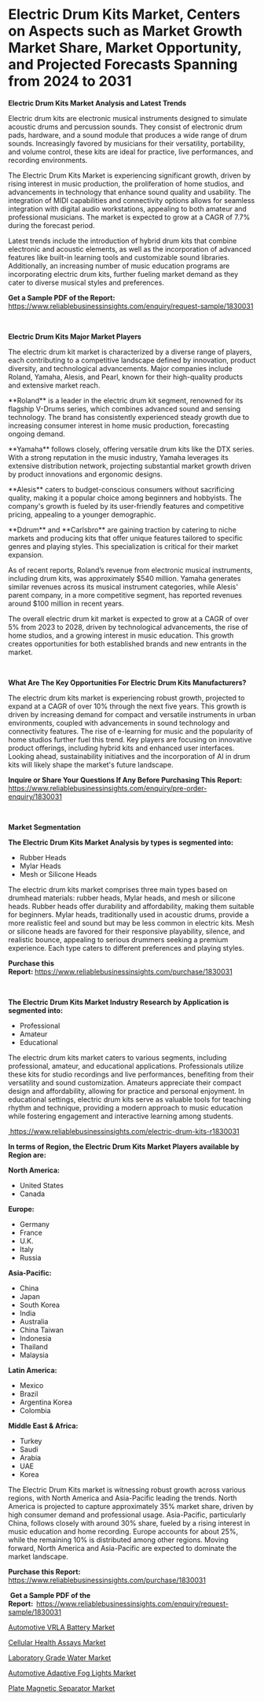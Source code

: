 <p><h1>Electric Drum Kits Market, Centers on Aspects such as Market Growth Market Share, Market Opportunity, and Projected Forecasts Spanning from 2024 to 2031</h1></p><p><strong>Electric Drum Kits Market Analysis and Latest Trends</strong></p>
<p><p>Electric drum kits are electronic musical instruments designed to simulate acoustic drums and percussion sounds. They consist of electronic drum pads, hardware, and a sound module that produces a wide range of drum sounds. Increasingly favored by musicians for their versatility, portability, and volume control, these kits are ideal for practice, live performances, and recording environments.</p><p>The Electric Drum Kits Market is experiencing significant growth, driven by rising interest in music production, the proliferation of home studios, and advancements in technology that enhance sound quality and usability. The integration of MIDI capabilities and connectivity options allows for seamless integration with digital audio workstations, appealing to both amateur and professional musicians. The market is expected to grow at a CAGR of 7.7% during the forecast period. </p><p>Latest trends include the introduction of hybrid drum kits that combine electronic and acoustic elements, as well as the incorporation of advanced features like built-in learning tools and customizable sound libraries. Additionally, an increasing number of music education programs are incorporating electric drum kits, further fueling market demand as they cater to diverse musical styles and preferences.</p></p>
<p><strong>Get a Sample PDF of the Report:&nbsp;</strong> <a href="https://www.reliablebusinessinsights.com/enquiry/request-sample/1830031?utm_campaign=75&utm_medium=2&utm_source=Github&utm_content=ia&utm_term=15102024&utm_id=electric-drum-kits">https://www.reliablebusinessinsights.com/enquiry/request-sample/1830031</a></p>
<p>&nbsp;</p>
<p><strong>Electric Drum Kits Major Market Players</strong></p>
<p><p>The electric drum kit market is characterized by a diverse range of players, each contributing to a competitive landscape defined by innovation, product diversity, and technological advancements. Major companies include Roland, Yamaha, Alesis, and Pearl, known for their high-quality products and extensive market reach.</p><p>**Roland** is a leader in the electric drum kit segment, renowned for its flagship V-Drums series, which combines advanced sound and sensing technology. The brand has consistently experienced steady growth due to increasing consumer interest in home music production, forecasting ongoing demand.</p><p>**Yamaha** follows closely, offering versatile drum kits like the DTX series. With a strong reputation in the music industry, Yamaha leverages its extensive distribution network, projecting substantial market growth driven by product innovations and ergonomic designs.</p><p>**Alesis** caters to budget-conscious consumers without sacrificing quality, making it a popular choice among beginners and hobbyists. The company's growth is fueled by its user-friendly features and competitive pricing, appealing to a younger demographic.</p><p>**Ddrum** and **Carlsbro** are gaining traction by catering to niche markets and producing kits that offer unique features tailored to specific genres and playing styles. This specialization is critical for their market expansion.</p><p>As of recent reports, Roland’s revenue from electronic musical instruments, including drum kits, was approximately $540 million. Yamaha generates similar revenues across its musical instrument categories, while Alesis' parent company, in a more competitive segment, has reported revenues around $100 million in recent years.</p><p>The overall electric drum kit market is expected to grow at a CAGR of over 5% from 2023 to 2028, driven by technological advancements, the rise of home studios, and a growing interest in music education. This growth creates opportunities for both established brands and new entrants in the market.</p></p>
<p>&nbsp;</p>
<p><strong>What Are The Key Opportunities For Electric Drum Kits Manufacturers?</strong></p>
<p><p>The electric drum kits market is experiencing robust growth, projected to expand at a CAGR of over 10% through the next five years. This growth is driven by increasing demand for compact and versatile instruments in urban environments, coupled with advancements in sound technology and connectivity features. The rise of e-learning for music and the popularity of home studios further fuel this trend. Key players are focusing on innovative product offerings, including hybrid kits and enhanced user interfaces. Looking ahead, sustainability initiatives and the incorporation of AI in drum kits will likely shape the market's future landscape.</p></p>
<p><strong>Inquire or Share Your Questions If Any Before Purchasing This Report:</strong> <a href="https://www.reliablebusinessinsights.com/enquiry/pre-order-enquiry/1830031?utm_campaign=75&utm_medium=2&utm_source=Github&utm_content=ia&utm_term=15102024&utm_id=electric-drum-kits">https://www.reliablebusinessinsights.com/enquiry/pre-order-enquiry/1830031</a></p>
<p>&nbsp;</p>
<p><strong>Market Segmentation</strong></p>
<p><strong>The Electric Drum Kits Market Analysis by types is segmented into:</strong></p>
<p><ul><li>Rubber Heads</li><li>Mylar Heads</li><li>Mesh or Silicone Heads</li></ul></p>
<p><p>The electric drum kits market comprises three main types based on drumhead materials: rubber heads, Mylar heads, and mesh or silicone heads. Rubber heads offer durability and affordability, making them suitable for beginners. Mylar heads, traditionally used in acoustic drums, provide a more realistic feel and sound but may be less common in electric kits. Mesh or silicone heads are favored for their responsive playability, silence, and realistic bounce, appealing to serious drummers seeking a premium experience. Each type caters to different preferences and playing styles.</p></p>
<p><strong>Purchase this Report:&nbsp;</strong><a href="https://www.reliablebusinessinsights.com/purchase/1830031?utm_campaign=75&utm_medium=2&utm_source=Github&utm_content=ia&utm_term=15102024&utm_id=electric-drum-kits">https://www.reliablebusinessinsights.com/purchase/1830031</a></p>
<p>&nbsp;</p>
<p><strong>The Electric Drum Kits Market Industry Research by Application is segmented into:</strong></p>
<p><ul><li>Professional</li><li>Amateur</li><li>Educational</li></ul></p>
<p><p>The electric drum kits market caters to various segments, including professional, amateur, and educational applications. Professionals utilize these kits for studio recordings and live performances, benefiting from their versatility and sound customization. Amateurs appreciate their compact design and affordability, allowing for practice and personal enjoyment. In educational settings, electric drum kits serve as valuable tools for teaching rhythm and technique, providing a modern approach to music education while fostering engagement and interactive learning among students.</p></p>
<p><a href="https://www.reliablebusinessinsights.com/electric-drum-kits-r1830031?utm_campaign=75&utm_medium=2&utm_source=Github&utm_content=ia&utm_term=15102024&utm_id=electric-drum-kits">&nbsp;https://www.reliablebusinessinsights.com/electric-drum-kits-r1830031</a></p>
<p><strong>In terms of Region, the Electric Drum Kits Market Players available by Region are:</strong></p>
<p>
    <p> <strong> North America: </strong>
        <ul>
            <li>United States</li>
            <li>Canada</li>
        </ul>
        </p> 
    <p> <strong> Europe: </strong>
        <ul>
            <li>Germany</li>
            <li>France</li>
            <li>U.K.</li>
            <li>Italy</li>
            <li>Russia</li>
        </ul>
        </p> 
    <p> <strong> Asia-Pacific: </strong>
        <ul>
            <li>China</li>
            <li>Japan</li>
            <li>South Korea</li>
            <li>India</li>
            <li>Australia</li>
            <li>China Taiwan</li>
            <li>Indonesia</li>
            <li>Thailand</li>
            <li>Malaysia</li>
        </ul>
        </p> 
    <p> <strong> Latin America: </strong>
        <ul>
            <li>Mexico</li>
            <li>Brazil</li>
            <li>Argentina Korea</li>
            <li>Colombia</li>
        </ul>
        </p> 
    <p> <strong> Middle East & Africa: </strong>
        <ul>
            <li>Turkey</li>
            <li>Saudi</li>
            <li>Arabia</li>
            <li>UAE</li>
            <li>Korea</li>
        </ul>
    </p>
    </p>
<p><p>The Electric Drum Kits market is witnessing robust growth across various regions, with North America and Asia-Pacific leading the trends. North America is projected to capture approximately 35% market share, driven by high consumer demand and professional usage. Asia-Pacific, particularly China, follows closely with around 30% share, fueled by a rising interest in music education and home recording. Europe accounts for about 25%, while the remaining 10% is distributed among other regions. Moving forward, North America and Asia-Pacific are expected to dominate the market landscape.</p></p>
<p><strong>Purchase this Report: </strong><a href="https://www.reliablebusinessinsights.com/purchase/1830031?utm_campaign=75&utm_medium=2&utm_source=Github&utm_content=ia&utm_term=15102024&utm_id=electric-drum-kits">https://www.reliablebusinessinsights.com/purchase/1830031</a></p>
<p>&nbsp;<strong>Get a Sample PDF of the Report:&nbsp;&nbsp;</strong><a href="https://www.reliablebusinessinsights.com/enquiry/request-sample/1830031?utm_campaign=75&utm_medium=2&utm_source=Github&utm_content=ia&utm_term=15102024&utm_id=electric-drum-kits">https://www.reliablebusinessinsights.com/enquiry/request-sample/1830031</a></p>
<p><strong></strong></p>
<p><p><a href="https://www.linkedin.com/pulse/automotive-vrla-battery-market-size-growth-trends-statistics-kyqzc?utm_campaign=75&utm_medium=2&utm_source=Github&utm_content=ia&utm_term=15102024&utm_id=electric-drum-kits">Automotive VRLA Battery Market</a></p><p><a href="https://github.com/taketakyriffecd/Market-Research-Report-List-1/blob/main/cellular-health-assays-market.md?utm_campaign=75&utm_medium=2&utm_source=Github&utm_content=ia&utm_term=15102024&utm_id=electric-drum-kits">Cellular Health Assays Market</a></p><p><a href="https://github.com/shivermasallash/Market-Research-Report-List-1/blob/main/laboratory-grade-water-market.md?utm_campaign=75&utm_medium=2&utm_source=Github&utm_content=ia&utm_term=15102024&utm_id=electric-drum-kits">Laboratory Grade Water Market</a></p><p><a href="https://www.linkedin.com/pulse/global-automotive-adaptive-fog-lights-market-opportunities-j9syc?utm_campaign=75&utm_medium=2&utm_source=Github&utm_content=ia&utm_term=15102024&utm_id=electric-drum-kits">Automotive Adaptive Fog Lights Market</a></p><p><a href="https://issuu.com/reportprime-2/docs/plate-magnetic-separator-market-siz_b0ad26455bd7ee?utm_campaign=75&utm_medium=2&utm_source=Github&utm_content=ia&utm_term=15102024&utm_id=electric-drum-kits">Plate Magnetic Separator Market</a></p></p>